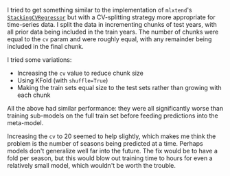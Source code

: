 I tried to get something similar to the implementation of `mlxtend`'s [`StackingCVRegressor`](http://rasbt.github.io/mlxtend/api_subpackages/mlxtend.regressor/#stackingcvregressor) but with a CV-splitting strategy more appropriate for time-series data. I split the data in incrementing chunks of test years, with all prior data being included in the train years. The number of chunks were equal to the `cv` param and were roughly equal, with any remainder being included in the final chunk.

I tried some variations:
- Increasing the `cv` value to reduce chunk size
- Using KFold (with `shuffle=True`)
- Making the train sets equal size to the test sets rather than growing with each chunk

All the above had similar performance: they were all significantly worse than training sub-models on the full train set before feeding predictions into the meta-model.

Increasing the `cv` to 20 seemed to help slightly, which makes me think the problem is the number of seasons being predicted at a time. Perhaps models don't generalize well far into the future. The fix would be to have a fold per season, but this would blow out training time to hours for even a relatively small model, which wouldn't be worth the trouble.